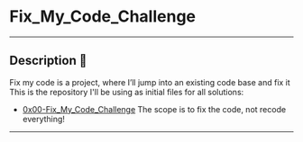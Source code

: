 # Fix_My_Code_Challenge

---

## Description :newspaper:
Fix my code is a project, where I’ll jump into an existing code base and fix it
This is the repository I'll be using as initial files for all solutions:
- [0x00-Fix_My_Code_Challenge](https://github.com/holbertonschool/0x00-Fix_My_Code_Challenge)
The scope is to fix the code, not recode everything!

---
